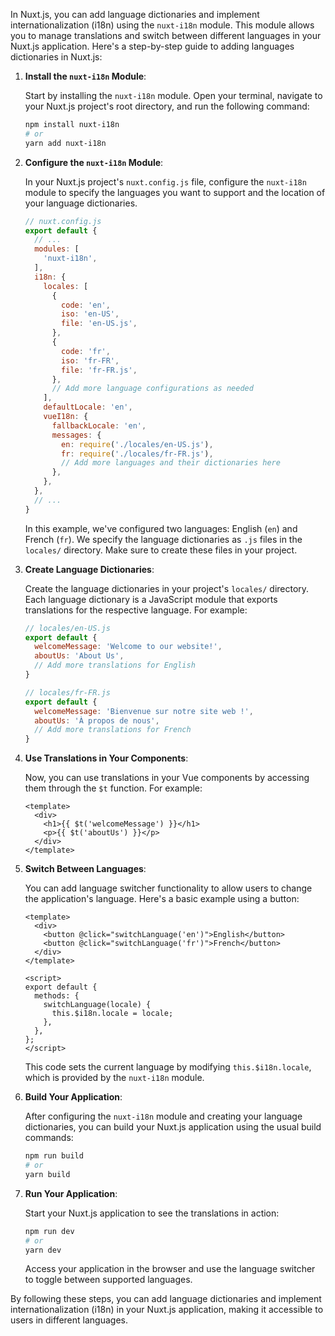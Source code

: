 In Nuxt.js, you can add language dictionaries and implement internationalization (i18n) using the `nuxt-i18n` module.
This module allows you to manage translations and switch between different languages in your Nuxt.js application. Here's
a step-by-step guide to adding languages dictionaries in Nuxt.js:

1. **Install the `nuxt-i18n` Module**:

   Start by installing the `nuxt-i18n` module. Open your terminal, navigate to your Nuxt.js project's root directory,
   and run the following command:

   ```bash
   npm install nuxt-i18n
   # or
   yarn add nuxt-i18n
   ```

2. **Configure the `nuxt-i18n` Module**:

   In your Nuxt.js project's `nuxt.config.js` file, configure the `nuxt-i18n` module to specify the languages you want
   to support and the location of your language dictionaries.

   ```javascript
   // nuxt.config.js
   export default {
     // ...
     modules: [
       'nuxt-i18n',
     ],
     i18n: {
       locales: [
         {
           code: 'en',
           iso: 'en-US',
           file: 'en-US.js',
         },
         {
           code: 'fr',
           iso: 'fr-FR',
           file: 'fr-FR.js',
         },
         // Add more language configurations as needed
       ],
       defaultLocale: 'en',
       vueI18n: {
         fallbackLocale: 'en',
         messages: {
           en: require('./locales/en-US.js'),
           fr: require('./locales/fr-FR.js'),
           // Add more languages and their dictionaries here
         },
       },
     },
     // ...
   }
   ```

   In this example, we've configured two languages: English (`en`) and French (`fr`). We specify the language
   dictionaries as `.js` files in the `locales/` directory. Make sure to create these files in your project.

3. **Create Language Dictionaries**:

   Create the language dictionaries in your project's `locales/` directory. Each language dictionary is a JavaScript
   module that exports translations for the respective language. For example:

   ```javascript
   // locales/en-US.js
   export default {
     welcomeMessage: 'Welcome to our website!',
     aboutUs: 'About Us',
     // Add more translations for English
   }
   ```

   ```javascript
   // locales/fr-FR.js
   export default {
     welcomeMessage: 'Bienvenue sur notre site web !',
     aboutUs: 'À propos de nous',
     // Add more translations for French
   }
   ```

4. **Use Translations in Your Components**:

   Now, you can use translations in your Vue components by accessing them through the `$t` function. For example:

   ```vue
   <template>
     <div>
       <h1>{{ $t('welcomeMessage') }}</h1>
       <p>{{ $t('aboutUs') }}</p>
     </div>
   </template>
   ```

5. **Switch Between Languages**:

   You can add language switcher functionality to allow users to change the application's language. Here's a basic
   example using a button:

   ```vue
   <template>
     <div>
       <button @click="switchLanguage('en')">English</button>
       <button @click="switchLanguage('fr')">French</button>
     </div>
   </template>

   <script>
   export default {
     methods: {
       switchLanguage(locale) {
         this.$i18n.locale = locale;
       },
     },
   };
   </script>
   ```

   This code sets the current language by modifying `this.$i18n.locale`, which is provided by the `nuxt-i18n` module.

6. **Build Your Application**:

   After configuring the `nuxt-i18n` module and creating your language dictionaries, you can build your Nuxt.js
   application using the usual build commands:

   ```bash
   npm run build
   # or
   yarn build
   ```

7. **Run Your Application**:

   Start your Nuxt.js application to see the translations in action:

   ```bash
   npm run dev
   # or
   yarn dev
   ```

   Access your application in the browser and use the language switcher to toggle between supported languages.

By following these steps, you can add language dictionaries and implement internationalization (i18n) in your Nuxt.js
application, making it accessible to users in different languages.